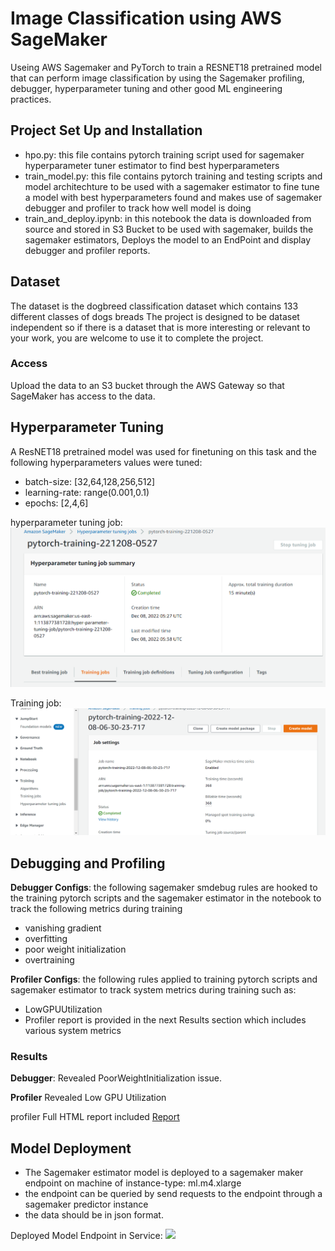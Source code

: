 # Image Classification using AWS SageMaker

Useing AWS Sagemaker and PyTorch to train a RESNET18 pretrained model that can perform image classification by using the Sagemaker profiling, debugger, hyperparameter tuning and other good ML engineering practices. 

## Project Set Up and Installation
- hpo.py: this file contains pytorch training script used for sagemaker hyperparameter tuner estimator to find best hyperparameters
- train_model.py: this file contains pytorch training and testing scripts and model architechture to be used with a sagemaker estimator to fine tune a model with best hyperparameters found and makes use of sagemaker debugger and profiler to track how well model is doing
- train_and_deploy.ipynb: in this notebook the data is downloaded from source and stored in S3 Bucket to be used with sagemaker, builds the sagemaker estimators, Deploys the model to an EndPoint and display debugger and profiler reports.

## Dataset
The dataset is the dogbreed classification dataset which contains 133 different classes of dogs breads
The project is designed to be dataset independent so if there is a dataset that is more interesting or relevant to your work, you are welcome to use it to complete the project.

### Access
Upload the data to an S3 bucket through the AWS Gateway so that SageMaker has access to the data. 

## Hyperparameter Tuning
A ResNET18 pretrained model was used for finetuning on this task and the following hyperparameters values were tuned:
- batch-size: [32,64,128,256,512]
- learning-rate: range(0.001,0.1)
- epochs: [2,4,6]

hyperparameter tuning job:
![](./imgs/tuning-job.png)

Training job:
![](./imgs/training-job.png)

## Debugging and Profiling
**Debugger Configs**: the following sagemaker smdebug rules are hooked to the training pytorch scripts and the sagemaker estimator in the notebook to track the following metrics during training
- vanishing gradient
- overfitting
- poor weight initialization
- overtraining

**Profiler Configs**: the following rules applied to training pytorch scripts and sagemaker estimator to track system metrics during training such as:
- LowGPUUtilization
- Profiler report is provided in the next Results section which includes various system metrics

### Results
**Debugger**: Revealed PoorWeightInitialization issue.

**Profiler** Revealed Low GPU Utilization

profiler Full HTML report included [Report](/profiler_report.html)


## Model Deployment
- The Sagemaker estimator model is deployed to a sagemaker maker endpoint on machine of instance-type: ml.m4.xlarge 
- the endpoint can be queried by send requests to the endpoint through a sagemaker predictor instance
- the data should be in json format.

Deployed Model Endpoint in Service:
![]('imgs/model-endpoint.png')

